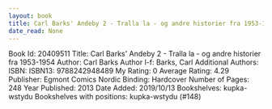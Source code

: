 ```yaml
---
layout: book
title: Carl Barks' Andeby 2 - Tralla la - og andre historier fra 1953-1954
date_read: None
---
```


Book Id: 20409511
Title: Carl Barks' Andeby 2 - Tralla la - og andre historier fra 1953-1954
Author: Carl Barks
Author l-f: Barks, Carl
Additional Authors: 
ISBN: 
ISBN13: 9788242948489
My Rating: 0
Average Rating: 4.29
Publisher: Egmont Comics Nordic
Binding: Hardcover
Number of Pages: 248
Year Published: 2013
Date Added: 2019/10/13
Bookshelves: kupka-wstydu
Bookshelves with positions: kupka-wstydu (#148)

